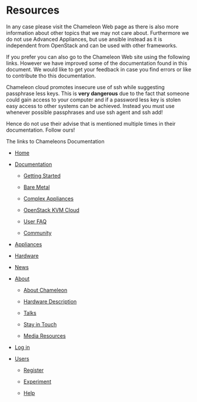 Resources
=========

In any case please visit the Chameleon Web page as there is also more
information about other topics that we may not care about. Furthermore
we do not use Advanced Appliances, but use ansible instead as it is
independent from OpenStack and can be used with other frameworks.

If you prefer you can also go to the Chameleon Web site using the
following links. However we have improved some of the documentation
found in this document. We would like to get your feedback in case you
find errors or like to contribute tho this documentation.

Chameleon cloud promotes insecure use of ssh while suggesting passphrase
less keys. This is **very dangerous** due to the fact that someone could
gain access to your computer and if a password less key is stolen easy
access to other systems can be achieved. Instead you must use whenever
possible passphrases and use ssh agent and ssh add!

Hence do not use their advise that is mentioned multiple times in their
documentation. Follow ours!

The links to Chameleons Documentation

-   [Home](https://www.chameleoncloud.org/)

-   [Documentation ](openstack-kvm-user-guide.html#)

    -   [Getting
        Started](https://www.chameleoncloud.org/docs/getting-started/)

    -   [Bare
        Metal](https://www.chameleoncloud.org/docs/bare-metal-user-guide/)

    -   [Complex
        Appliances](https://www.chameleoncloud.org/docs/complex-appliances/)

    -   [OpenStack KVM
        Cloud](https://www.chameleoncloud.org/docs/openstack-kvm-cloud/)

    -   [User FAQ](https://www.chameleoncloud.org/docs/user-faq/)

    -   [Community](https://www.chameleoncloud.org/docs/community/)

-   [Appliances](https://www.chameleoncloud.org/appliances/)

-   [Hardware](https://www.chameleoncloud.org/hardware/)

-   [News](https://www.chameleoncloud.org/news/)

-   [About ](openstack-kvm-user-guide.html#)

    -   [About
        Chameleon](https://www.chameleoncloud.org/about/chameleon/)

    -   [Hardware
        Description](https://www.chameleoncloud.org/about/hardware-description/)

    -   [Talks](https://www.chameleoncloud.org/talks/)

    -   [Stay in
        Touch](https://www.chameleoncloud.org/about/newsletter/)

    -   [Media
        Resources](https://www.chameleoncloud.org/about/media-resources/)

-   [Log in](https://www.chameleoncloud.org/login/)

-   [Users](openstack-kvm-user-guide.html#)

    -   [Register](https://www.chameleoncloud.org/user/register/)

    -   [Experiment](https://www.chameleoncloud.org/docs/getting-started/experiment-quickstart/)

    -   [Help](https://www.chameleoncloud.org/user/help/ticket/new/guest/)
